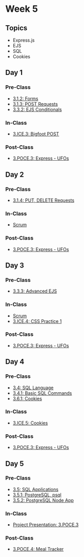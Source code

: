 # Week 5

## Topics

* Express.js
* EJS
* SQL
* Cookies

## Day 1

### Pre-Class

* [3.1.2: Forms](../../3-backend-application/3.1-express-js/3.1.2-html-forms.md)
* [3.1.3: POST Requests](../../3-backend-application/3.1-express-js/3.1.3-post-requests.md) 
* [3.3.2: EJS Conditionals](../../3-backend-application/3.3-ejs/3.3.2-ejs-conditionals.md)

### In-Class

* [3.ICE.3: Bigfoot POST](../../3-backend-application/3.ice-in-class-exercises/3.ice.3-bigfoot-post.md)

### Post-Class

* [3.POCE.3: Express - UFOs](../../3-backend-application/3.poce-post-class-exercises/3.poce.3-express-ufos.md)

## Day 2

### Pre-Class

* [3.1.4: PUT, DELETE Requests](../../3-backend-application/3.1-express-js/3.1.4-put-delete-requests.md)

### In-Class

* [Scrum](../../course-logistics/course-methodology.md#project-scrums)

### Post-Class

* [3.POCE.3: Express - UFOs](../../3-backend-application/3.poce-post-class-exercises/3.poce.3-express-ufos.md)

## Day 3

### Pre-Class

* [3.3.3: Advanced EJS](../../3-backend-application/3.3-ejs/3.3.3-advanced-ejs.md)

### In-Class

* [Scrum](../../course-logistics/course-methodology.md#project-scrums)
* [3.ICE.4: CSS Practice 1](../../3-backend-application/3.ice-in-class-exercises/3.ice.4-css-practice-1.md)

### **Post-Class**

* [3.POCE.3: Express - UFOs](../../3-backend-application/3.poce-post-class-exercises/3.poce.3-express-ufos.md)

## Day 4

### Pre-Class

* [3.4: SQL Language](../../3-backend-application/3.4-sql-language/)
* [3.4.1: Basic SQL Commands](../../3-backend-application/3.4-sql-language/3.4.1-basic-sql-commands.md)
* [3.6.1: Cookies](../../3-backend-application/3.6-authentication/3.6.1-cookies.md)

### In-Class

* [3.ICE.5: Cookies](../../3-backend-application/3.ice-in-class-exercises/3.ice.5-cookies.md)

### Post-Class

* [3.POCE.3: Express - UFOs](../../3-backend-application/3.poce-post-class-exercises/3.poce.3-express-ufos.md)

## Day 5

### Pre-Class

* [3.5: SQL Applications](../../3-backend-application/3.5-sql-applications/)
* [3.5.1: PostgreSQL, psql](../../3-backend-application/3.5-sql-applications/3.5.1-postgresql-psql.md)
* [3.5.2: PostgreSQL Node App](../../3-backend-application/3.5-sql-applications/3.5.2-postgresql-node-app.md)

### In-Class

* [Project Presentation: 3.POCE.3](../../course-logistics/course-methodology.md#project-presentations)

### Post-Class

*  [3.POCE.4: Meal Tracker](../../3-backend-application/3.poce-post-class-exercises/3.poce.4-sql-meal-keeper.md)

